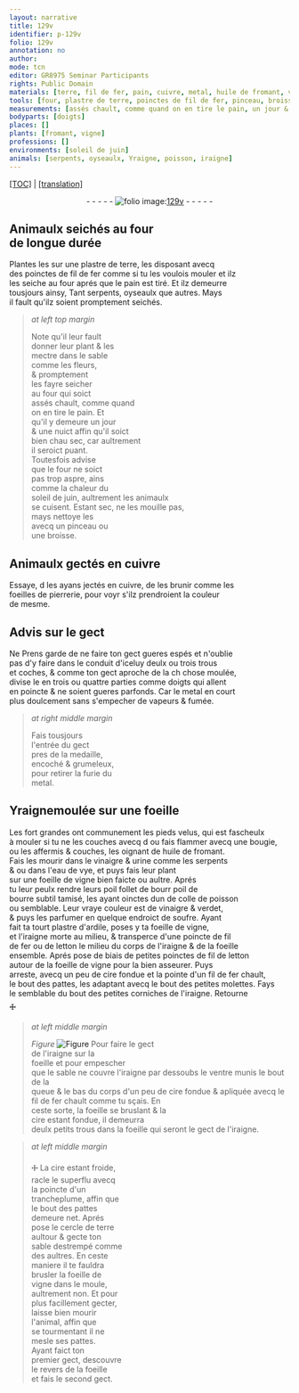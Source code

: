 ```yaml
---
layout: narrative
title: 129v
identifier: p-129v
folio: 129v
annotation: no
author:
mode: tcn
editor: GR8975 Seminar Participants
rights: Public Domain
materials: [terre, fil de fer, pain, cuivre, metal, huile de fromant, vinaigre, urine, eau de vye, poil de bourre subtil, colle de poisson, verdet, soufre, ardile, fil de fer ou de letton, fil de letton, cire]
tools: [four, plastre de terre, poinctes de fil de fer, pinceau, broisse, bougie, tamisé, plastre d'ardile, poincte de fil de fer ou de letton, poinctes de fil de letton, pointe d'un fil de fer, molettes, fil de fer, trancheplume, cercle de terre, moule]
measurements: [assés chault, comme quand on en tire le pain, un jour & une nuict, comme la chaleur du soleil de juin]
bodyparts: [doigts]
places: []
plants: [fromant, vigne]
professions: []
environments: [soleil de juin]
animals: [serpents, oyseaulx, Yraigne, poisson, iraigne]
---
```


<p><a href="{{ site.baseurl }}/normalized/">[TOC]</a> | <a href="{{ site.baseurl }}/texts/p-129v_tl/" target="_blank">[translation]</a></p><div class="folio" align="center">- - - - - <a href="http://gallica.bnf.fr/ark:/12148/btv1b10500001g/f264.item.r=" target="_blank"><img src="https://cu-mkp.github.io/2017-workshop-edition/assets/photo-icon.png" alt="folio image: " style="display:inline-block; margin-bottom:-3px;"/>129v</a> - - - - - </div>  
  

## Animaulx seichés au <span class="tl">four</span><br/> <span class="tmp">de longue durée</span>

 
Plantes les sur une <span class="tl">plastre de <span class="m">terre</span></span>, les disposant avecq<br/> des <span class="tl">poinctes de <span class="m">fil de fer</span></span> co<span class="exp">mm</span>e si tu les voulois mouler et <span class="del">ilz</span><br/> les seiche au <span class="tl">four</span> <span class="tmp">aprés que le <span class="m">pain</span> est tiré</span>. Et ilz demeurre<br/> tousjours ainsy, Tant <span class="al">serpents</span>, <span class="al">oyseaulx</span> que autres. Mays<br/> il fault qu'ilz soient promptem<span class="exp">ent</span> seichés.
 
> *at left top margin*
> 
> 
>   Note qu'il leur fault<br/> donner leur plant & les<br/> mectre dans le sable<br/> co<span class="exp">mm</span>e les fleurs,<br/> & promptement<br/> les fayre seicher<br/> au <span class="tl">four</span> qui soict<br/> <span class="ms">assés chault, co<span class="exp">mm</span>e <span class="tmp">quand<br/> on en tire le <span class="m">pain</span></span></span>. Et<br/> qu'il y demeure <span class="ms"><span class="tmp">un jour<br/> & une nuict</span></span> affin qu'il soict<br/> bien <span class="del">chau</span> sec, car aultrem<span class="exp">ent</span><br/> il seroict <span class="sn">puant</span>.<br/> Toutesfois advise<br/> que le four ne soict<br/> pas trop aspre, ains<br/> <span class="ms">co<span class="exp">mm</span>e la chaleur du<br/> <span class="env">soleil de <span class="tmp">juin</span></span></span>, aultrem<span class="exp">ent</span> les animaulx<br/> se cuisent. Estant sec, ne les mouille pas,<br/> mays nettoye les<br/> avecq un <span class="tl">pinceau</span> ou<br/> une <span class="tl">broisse</span>.
 
 
  

## Animaulx gectés en <span class="m">cuivre</span>

 
Essaye, <span class="del">d</span> les ayans jectés en <span class="m">cuivre</span>, de les brunir co<span class="exp">mm</span>e les<br/> foeilles de pierrerie, pour voyr s'ilz prendroient la couleur<br/> de mesme.
 
 
  

## Advis sur le gect

 
<span class="del">Ne</span> Prens garde de ne faire ton gect gueres espés et n'oublie<br/> pas d'y faire dans le conduit d'iceluy deulx ou trois trous<br/> et coches, & comme ton gect aproche de la <span class="del">ch</span> chose moulée,<br/> divise le en trois ou quattre parties comme <span class="bp">doigts</span> qui allent<br/> en poincte & ne soient gueres parfonds. Car le <span class="m">metal</span> en court<br/> plus doulcement sans s'empecher de vapeurs & fumée.
 
> *at right middle margin*
> 
> 
>   Fais tousjours<br/> l'entrée du gect<br/> pres de la medaille,<br/> encoché & grumeleux,<br/> pour retirer la furie du<br/> <span class="m">metal</span>.
 
 
  

## <span class="al">Yraigne</span>moulée sur une foeille

 
 Les <span class="add">fort</span> grandes ont communem<span class="exp">ent</span> les pieds velus, qui est fascheulx<br/> à mouler si tu ne les couches <span class="del">avecq d</span> ou fais flammer avecq une <span class="tl">bougie</span>,<br/> ou les affermis & couches, les oigna<span class="exp">n</span>t de <span class="m">huile de <span class="pa">froma<span class="exp">n</span>t</span></span>.<br/> Fais les mourir dans le <span class="m">vinaigre</span> & <span class="m">urine</span> co<span class="exp">mm</span>e les <span class="al">serpents</span><br/> <span class="del">&</span> ou dans l'<span class="m">eau de vye</span>, et puys fais leur plant<br/> sur une foeille de <span class="pa">vigne</span> bien faicte ou aultre. Aprés<br/> tu leur peulx rendre leurs poil follet de <span class="del">bourr</span> <span class="m">poil de<br/> bourre subtil</span> <span class="tl">tamisé</span>, les ayant oinctes <span class="del">dun</span> de <span class="m">colle de <span class="al">poisson</span></span><br/> ou semblable. Leur vraye couleur est de <span class="m">vinaigre</span> & <span class="m">verdet</span>,<br/> & puys les parfumer en quelque endroict de <span class="m">soufre</span>. Ayant<br/> fait ta <span class="del">tourt</span> <span class="tl">plastre d'<span class="m">ardile</span></span>, poses y ta foeille de <span class="pa">vigne</span>,<br/> et l'<span class="al">iraigne</span> morte au milieu, & transperce d'une <span class="tl">poincte de <span class="m">fil<br/> de fer ou de letton</span></span> le milieu du corps de l'<span class="al">iraigne</span> & de la foeille<br/> ensemble. Aprés pose de biais de petites <span class="tl">poinctes de <span class="m">fil de letton</span></span><br/> autour de la foeille de <span class="pa">vigne</span> pour la bien asseurer. Puys<br/> arreste, avecq un peu de <span class="m">cire</span> fondue et la <span class="tl">pointe d'un <span class="m">fil de fer</span></span> chault,<br/> le bout des pattes, les adaptant avecq le bout des petites <span class="tl">molettes</span>. Fays<br/> le semblable du bout des petites corniches de l'<span class="al">iraigne</span>. Retourne<br/> 🜊
 
> *at left middle margin*
> 
> 
>   
> *Figure*
> <a href="https://drive.google.com/open?id=0B9-oNrvWdlO5Sk9tdno1ODBqdms" target="_blank"><img src="https://cu-mkp.github.io/GR8975-edition/assets/photo-icon.png" alt="Figure" style="display:inline-block; margin-bottom:-3px;"/></a>
 <span class="add">Pour faire le gect<br/> de l'<span class="al">iraigne</span> sur la<br/> foeille et pour empescher<br/> que le sable ne couvre l'<span class="al">iraigne</span> par dessoubs le ventre munis le bout de la<br/> queue & le bas du corps d'un peu de <span class="m">cire</span> fondue & apliquée avecq le <span class="tl"><span class="m">fil de fer</span></span> chault co<span class="exp">mm</span>e tu sçais. En<br/> ceste sorte, la foeille se bruslant & la<br/> <span class="m">cire</span> estant fondue, il demeurra<br/> deulx petits trous dans la foeille qui seront le gect de l'<span class="al">iraigne</span>.</span> 
 
> *at left middle margin*
> 
> 
>   🜊 La <span class="m">cire</span> estant froide,<br/> racle le superflu avecq<br/> la poincte d'un<br/> <span class="tl">trancheplume</span>, affin que<br/> le bout des pattes<br/> demeure net. Aprés<br/> pose le <span class="tl">cercle de <span class="m">terre</span></span><br/> aultour & gecte ton<br/> sable destrempé comme<br/> des aultres. En ceste<br/> maniere il te fauldra<br/> brusler la foeille de<br/> <span class="pa">vigne</span> dans le <span class="tl">moule</span>,<br/> aultrem<span class="exp">ent</span> non. Et pour<br/> plus facillem<span class="exp">ent</span> gecter,<br/> laisse bien mourir<br/> l'animal, affin que<br/> se tourmentant il ne<br/> mesle ses pattes.<br/> Ayant faict ton<br/> premier gect, descouvre<br/> le revers de la foeille<br/> et fais le second gect.
 
